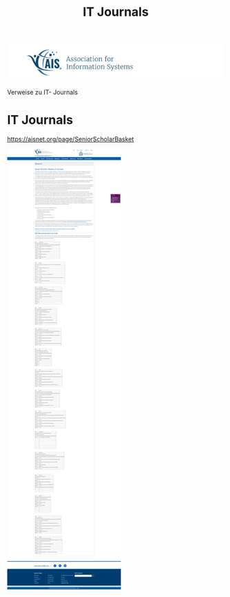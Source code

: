 ﻿---
layout: post
title: IT Journals 
categories: [journals]
tags: [journals]
---
![](../pics/20230713121126_it_journals.png)

Verweise zu IT- Journals 

# IT Journals 

<https://aisnet.org/page/SeniorScholarBasket> 

![2020 09 24 Journals](../pic/2020-09-24-journals.png)